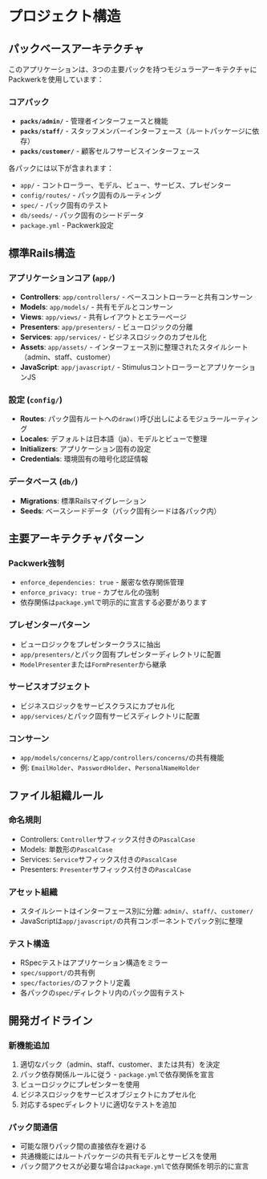# プロジェクト構造

## パックベースアーキテクチャ

このアプリケーションは、3つの主要パックを持つモジュラーアーキテクチャにPackwerkを使用しています：

### コアパック
- **`packs/admin/`** - 管理者インターフェースと機能
- **`packs/staff/`** - スタッフメンバーインターフェース（ルートパッケージに依存）
- **`packs/customer/`** - 顧客セルフサービスインターフェース

各パックには以下が含まれます：
- `app/` - コントローラー、モデル、ビュー、サービス、プレゼンター
- `config/routes/` - パック固有のルーティング
- `spec/` - パック固有のテスト
- `db/seeds/` - パック固有のシードデータ
- `package.yml` - Packwerk設定

## 標準Rails構造

### アプリケーションコア (`app/`)
- **Controllers**: `app/controllers/` - ベースコントローラーと共有コンサーン
- **Models**: `app/models/` - 共有モデルとコンサーン
- **Views**: `app/views/` - 共有レイアウトとエラーページ
- **Presenters**: `app/presenters/` - ビューロジックの分離
- **Services**: `app/services/` - ビジネスロジックのカプセル化
- **Assets**: `app/assets/` - インターフェース別に整理されたスタイルシート（admin、staff、customer）
- **JavaScript**: `app/javascript/` - StimulusコントローラーとアプリケーションJS

### 設定 (`config/`)
- **Routes**: パック固有ルートへの`draw()`呼び出しによるモジュラールーティング
- **Locales**: デフォルトは日本語（ja）、モデルとビューで整理
- **Initializers**: アプリケーション固有の設定
- **Credentials**: 環境固有の暗号化認証情報

### データベース (`db/`)
- **Migrations**: 標準Railsマイグレーション
- **Seeds**: ベースシードデータ（パック固有シードは各パック内）

## 主要アーキテクチャパターン

### Packwerk強制
- `enforce_dependencies: true` - 厳密な依存関係管理
- `enforce_privacy: true` - カプセル化の強制
- 依存関係は`package.yml`で明示的に宣言する必要があります

### プレゼンターパターン
- ビューロジックをプレゼンタークラスに抽出
- `app/presenters/`とパック固有プレゼンターディレクトリに配置
- `ModelPresenter`または`FormPresenter`から継承

### サービスオブジェクト
- ビジネスロジックをサービスクラスにカプセル化
- `app/services/`とパック固有サービスディレクトリに配置

### コンサーン
- `app/models/concerns/`と`app/controllers/concerns/`の共有機能
- 例: `EmailHolder`、`PasswordHolder`、`PersonalNameHolder`

## ファイル組織ルール

### 命名規則
- Controllers: `Controller`サフィックス付きの`PascalCase`
- Models: 単数形の`PascalCase`
- Services: `Service`サフィックス付きの`PascalCase`
- Presenters: `Presenter`サフィックス付きの`PascalCase`

### アセット組織
- スタイルシートはインターフェース別に分離: `admin/`、`staff/`、`customer/`
- JavaScriptは`app/javascript/`の共有コンポーネントでパック別に整理

### テスト構造
- RSpecテストはアプリケーション構造をミラー
- `spec/support/`の共有例
- `spec/factories/`のファクトリ定義
- 各パックの`spec/`ディレクトリ内のパック固有テスト

## 開発ガイドライン

### 新機能追加
1. 適切なパック（admin、staff、customer、または共有）を決定
2. パック依存関係ルールに従う - `package.yml`で依存関係を宣言
3. ビューロジックにプレゼンターを使用
4. ビジネスロジックをサービスオブジェクトにカプセル化
5. 対応するspecディレクトリに適切なテストを追加

### パック間通信
- 可能な限りパック間の直接依存を避ける
- 共通機能にはルートパッケージの共有モデルとサービスを使用
- パック間アクセスが必要な場合は`package.yml`で依存関係を明示的に宣言